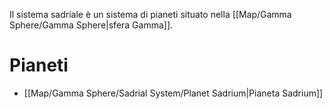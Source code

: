 Il sistema sadriale è un sistema di pianeti situato nella [[Map/Gamma Sphere/Gamma Sphere|sfera Gamma]].

# Pianeti

- [[Map/Gamma Sphere/Sadrial System/Planet Sadrium|Pianeta Sadrium]]